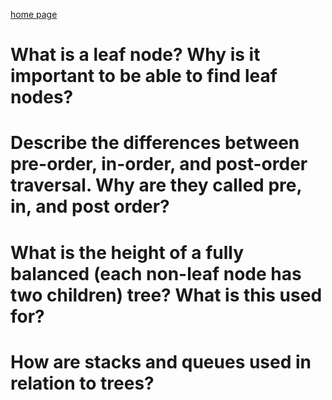 [home page](https://henok-6411.github.io/reading-notes)

# What is a leaf node? Why is it important to be able to find leaf nodes?

# Describe the differences between pre-order, in-order, and post-order traversal. Why are they called pre, in, and post order?

# What is the height of a fully balanced (each non-leaf node has two children) tree? What is this used for?

# How are stacks and queues used in relation to trees?

